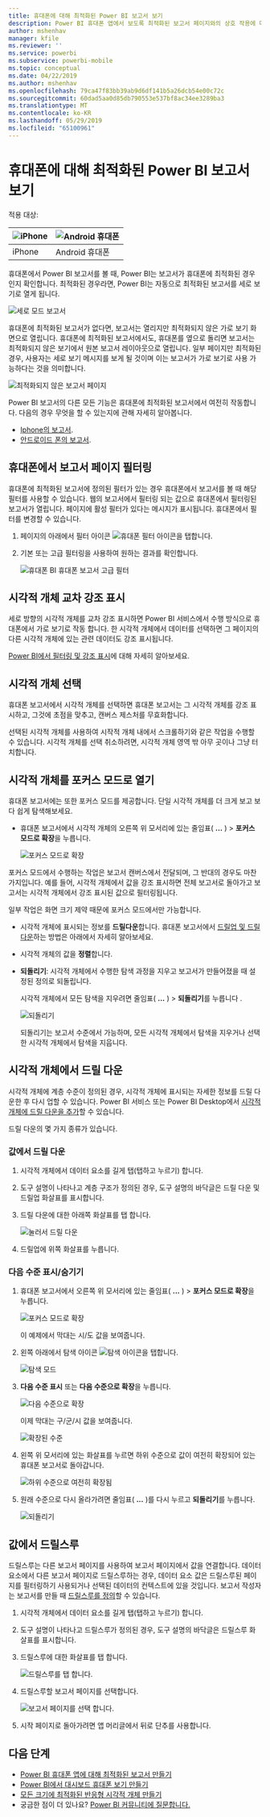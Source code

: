 ```yaml
---
title: 휴대폰에 대해 최적화된 Power BI 보고서 보기
description: Power BI 휴대폰 앱에서 보도록 최적화된 보고서 페이지와의 상호 작용에 대해 알아봅니다.
author: mshenhav
manager: kfile
ms.reviewer: ''
ms.service: powerbi
ms.subservice: powerbi-mobile
ms.topic: conceptual
ms.date: 04/22/2019
ms.author: mshenhav
ms.openlocfilehash: 79ca47f83bb39ab9d6df141b5a26dcb54e00c72c
ms.sourcegitcommit: 60dad5aa0d85db790553e537bf8ac34ee3289ba3
ms.translationtype: MT
ms.contentlocale: ko-KR
ms.lasthandoff: 05/29/2019
ms.locfileid: "65100961"
---
```

# <a name="view-power-bi-reports-optimized-for-your-phone"></a>휴대폰에 대해 최적화된 Power BI 보고서 보기

적용 대상:

| ![iPhone](./media/mobile-apps-view-phone-report/ios-logo-40-px.png) | ![Android 휴대폰](./media/mobile-apps-view-phone-report/android-logo-40-px.png) |
|:--- |:--- |
| iPhone |Android 휴대폰 |

휴대폰에서 Power BI 보고서를 볼 때, Power BI는 보고서가 휴대폰에 최적화된 경우인지 확인합니다. 최적화된 경우라면, Power BI는 자동으로 최적화된 보고서를 세로 보기로 열게 됩니다.

![세로 모드 보고서](./media/mobile-apps-view-phone-report/07-power-bi-phone-report-portrait.png)

휴대폰에 최적화된 보고서가 없다면, 보고서는 열리지만 최적화되지 않은 가로 보기 화면으로 열립니다. 휴대폰에 최적화된 보고서에서도, 휴대폰를 옆으로 돌리면 보고서는 최적화되지 않은 보기에서 원본 보고서 레이아웃으로 열립니다. 일부 페이지만 최적화된 경우, 사용자는 세로 보기 메시지를 보게 될 것이며 이는 보고서가 가로 보기로 사용 가능하다는 것을 의미합니다.

![최적화되지 않은 보고서 페이지](./media/mobile-apps-view-phone-report/06-power-bi-phone-report-page-not-optimized.png)

Power BI 보고서의 다른 모든 기능은 휴대폰에 최적화된 보고서에서 여전히 작동합니다. 다음의 경우 무엇을 할 수 있는지에 관해 자세히 알아봅니다.

* [Iphone의 보고서](mobile-reports-in-the-mobile-apps.md). 
* [안드로이드 폰의 보고서](mobile-reports-in-the-mobile-apps.md).

## <a name="filter-the-report-page-on-a-phone"></a>휴대폰에서 보고서 페이지 필터링
휴대폰에 최적화된 보고서에 정의된 필터가 있는 경우 휴대폰에서 보고서를 볼 때 해당 필터를 사용할 수 있습니다. 웹의 보고서에서 필터링 되는 값으로 휴대폰에서 필터링된 보고서가 열립니다. 페이지에 활성 필터가 있다는 메시지가 표시됩니다. 휴대폰에서 필터를 변경할 수 있습니다.

1. 페이지의 아래에서 필터 아이콘 ![휴대폰 필터 아이콘](./media/mobile-apps-view-phone-report/power-bi-phone-filter-icon.png)을 탭합니다. 
2. 기본 또는 고급 필터링을 사용하여 원하는 결과를 확인합니다.
   
    ![휴대폰 BI 휴대폰 보고서 고급 필터](./media/mobile-apps-view-phone-report/power-bi-iphone-advanced-filter-toronto.gif)

## <a name="cross-highlight-visuals"></a>시각적 개체 교차 강조 표시
세로 방향의 시각적 개체를 교차 강조 표시하면 Power BI 서비스에서 수행 방식으로 휴대폰에서 가로 보기로 작동 합니다. 한 시각적 개체에서 데이터를 선택하면 그 페이지의 다른 시각적 개체에 있는 관련 데이터도 강조 표시됩니다.

[Power BI에서 필터링 및 강조 표시](../../power-bi-reports-filters-and-highlighting.md)에 대해 자세히 알아보세요.

## <a name="select-visuals"></a>시각적 개체 선택
휴대폰 보고서에서 시각적 개체를 선택하면 휴대폰 보고서는 그 시각적 개체를 강조 표시하고, 그것에 초점을 맞추고, 캔버스 제스처를 무효화합니다.

선택된 시각적 개체를 사용하여 시작적 개체 내에서 스크롤하기와 같은 작업을 수행할 수 있습니다. 시각적 개체를 선택 취소하려면, 시각적 개체 영역 밖 아무 곳이나 그냥 터치합니다.

## <a name="open-visuals-in-focus-mode"></a>시각적 개체를 포커스 모드로 열기
휴대폰 보고서에는 또한 포커스 모드를 제공합니다. 단일 시각적 개체를 더 크게 보고 보다 쉽게 탐색해보세요.

* 휴대폰 보고서에서 시각적 개체의 오른쪽 위 모서리에 있는 줄임표( **...** ) > **포커스 모드로 확장**을 누릅니다.
  
    ![포커스 모드로 확장](././media/mobile-apps-view-phone-report/power-bi-phone-report-focus-mode.png)

포커스 모드에서 수행하는 작업은 보고서 캔버스에서 전달되며, 그 반대의 경우도 마찬가지입니다. 예를 들어, 시각적 개체에서 값을 강조 표시하면 전체 보고서로 돌아가고 보고서는 시각적 개체에서 강조 표시된 값으로 필터링됩니다.

일부 작업은 화면 크기 제약 때문에 포커스 모드에서만 가능합니다.

* 시각적 개체에 표시되는 정보를 **드릴다운**합니다. 휴대폰 보고서에서 [드릴업 및 드릴다운](mobile-apps-view-phone-report.md#drill-down-in-a-visual)하는 방법은 아래에서 자세히 알아보세요.
* 시각적 개체의 값을 **정렬**합니다.
* **되돌리기**: 시각적 개체에서 수행한 탐색 과정을 지우고 보고서가 만들어졌을 때 설정된 정의로 되돌립니다.
  
    시각적 개체에서 모든 탐색을 지우려면 줄임표( **...** ) > **되돌리기**를 누릅니다 .
  
    ![되돌리기](././media/mobile-apps-view-phone-report/power-bi-phone-report-revert-levels.png)
  
    되돌리기는 보고서 수준에서 가능하며, 모든 시각적 개체에서 탐색을 지우거나 선택한 시각적 개체에서 탐색을 지웁니다.   

## <a name="drill-down-in-a-visual"></a>시각적 개체에서 드릴 다운
시각적 개체에 계층 수준이 정의된 경우, 시각적 개체에 표시되는 자세한 정보를 드릴 다운한 후 다시 업할 수 있습니다. Power BI 서비스 또는 Power BI Desktop에서 [시각적 개체에 드릴 다운을 추가](../end-user-drill.md)할 수 있습니다.

드릴 다운의 몇 가지 종류가 있습니다.

### <a name="drill-down-on-a-value"></a>값에서 드릴 다운
1. 시각적 개체에서 데이터 요소를 길게 탭(탭하고 누르기) 합니다.
2. 도구 설명이 나타나고 계층 구조가 정의된 경우, 도구 설명의 바닥글은 드릴 다운 및 드릴업 화살표를 표시합니다.
3. 드릴 다운에 대한 아래쪽 화살표를 탭 합니다.

    ![눌러서 드릴 다운](././media/mobile-apps-view-phone-report/report-drill-down.png)
    
4. 드릴업에 위쪽 화살표를 누릅니다.

### <a name="drill-to-next-level"></a>다음 수준 표시/숨기기
1. 휴대폰 보고서에서 오른쪽 위 모서리에 있는 줄임표( **...** ) > **포커스 모드로 확장**을 누릅니다.
   
    ![포커스 모드로 확장](././media/mobile-apps-view-phone-report/power-bi-phone-report-focus-mode.png)
   
    이 예제에서 막대는 시/도 값을 보여줍니다.
2. 왼쪽 아래에서 탐색 아이콘 ![탐색 아이콘](./media/mobile-apps-view-phone-report/power-bi-phone-report-explore-icon.png)을 탭합니다.
   
    ![탐색 모드](./media/mobile-apps-view-phone-report/power-bi-phone-report-explore-mode.png)
3. **다음 수준 표시** 또는 **다음 수준으로 확장**을 누릅니다.
   
    ![다음 수준으로 확장](./media/mobile-apps-view-phone-report/power-bi-phone-report-expand-levels.png)
   
    이제 막대는 구/군/시 값을 보여줍니다.
   
    ![확장된 수준](./media/mobile-apps-view-phone-report/power-bi-phone-report-expanded-levels.png)
4. 왼쪽 위 모서리에 있는 화살표를 누르면 하위 수준으로 값이 여전히 확장되어 있는 휴대폰 보고서로 돌아갑니다.
   
    ![하위 수준으로 여전히 확장됨](./media/mobile-apps-view-phone-report/power-bi-back-to-phone-report-expanded-levels.png)
5. 원래 수준으로 다시 올라가려면 줄임표( **...** )를 다시 누르고 **되돌리기**를 누릅니다.
   
    ![되돌리기](././media/mobile-apps-view-phone-report/power-bi-phone-report-revert-levels.png)

## <a name="drill-through-from-a-value"></a>값에서 드릴스루
드릴스루는 다른 보고서 페이지를 사용하여 보고서 페이지에서 값을 연결합니다. 데이터 요소에서 다른 보고서 페이지로 드릴스루하는 경우, 데이터 요소 값은 드릴스루된 페이지를 필터링하기 사용되거나 선택된 데이터의 컨텍스트에 있을 것입니다.
보고서 작성자는 보고서를 만들 때 [드릴스루를 정의](https://docs.microsoft.com/power-bi/desktop-drillthrough)할 수 있습니다.

1. 시각적 개체에서 데이터 요소를 길게 탭(탭하고 누르기) 합니다.
2. 도구 설명이 나타나고 드릴스루가 정의된 경우, 도구 설명의 바닥글은 드릴스루 화살표를 표시합니다.
3. 드릴스루에 대한 화살표를 탭 합니다.

    ![드릴스루를 탭 합니다.](././media/mobile-apps-view-phone-report/report-drill-through1.png)

4. 드릴스루할 보고서 페이지를 선택합니다.

    ![보고서 페이지를 선택 합니다.](././media/mobile-apps-view-phone-report/report-drill-through2.png)

5. 시작 페이지로 돌아가려면 앱 머리글에서 뒤로 단추를 사용합니다.


## <a name="next-steps"></a>다음 단계
* [Power BI 휴대폰 앱에 대해 최적화된 보고서 만들기](../../desktop-create-phone-report.md)
* [Power BI에서 대시보드 휴대폰 보기 만들기](../../service-create-dashboard-mobile-phone-view.md)
* [모든 크기에 최적화된 반응형 시각적 개체 만들기](../../visuals/desktop-create-responsive-visuals.md)
* 궁금한 점이 더 있나요? [Power BI 커뮤니티에 질문합니다.](http://community.powerbi.com/)

